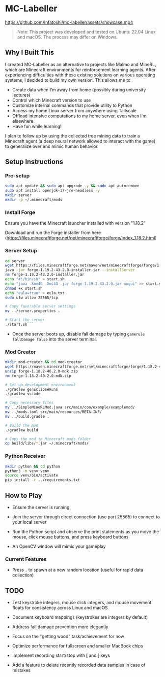 
# MC-Labeller

https://github.com/Infatoshi/mc-labeller/assets/showcase.mp4

> Note: This project was developed and tested on Ubuntu 22.04 Linux and macOS. The process may differ on Windows.

## Why I Built This

I created MC-Labeller as an alternative to projects like Malmo and MineRL, which are Minecraft environments for reinforcement learning agents. After experiencing difficulties with these existing solutions on various operating systems, I decided to build my own version. This allows me to:

- Create data when I'm away from home (possibly during university lectures)
- Control which Minecraft version to use
- Customize internal commands that provide utility to Python
- Access my home Linux server from anywhere using Tailscale
- Offload intensive computations to my home server, even when I'm elsewhere
- Have fun while learning!

I plan to follow up by using the collected tree mining data to train a Minecraft agent (a deep neural network allowed to interact with the game) to generalize over and mimic human behavior.

## Setup Instructions

### Pre-setup

```bash
sudo apt update && sudo apt upgrade -y && sudo apt autoremove
sudo apt install openjdk-17-jre-headless -y
mkdir server
mkdir -p ~/.minecraft/mods
```

### Install Forge

Ensure you have the Minecraft launcher installed with version "1.18.2"

Download and run the Forge installer from here (https://files.minecraftforge.net/net/minecraftforge/forge/index_1.18.2.html)

### Server Setup

````bash
cd server
wget https://files.minecraftforge.net/maven/net/minecraftforge/forge/1.19.2-43.2.0/forge-1.19.2-43.2.0-installer.jar
java -jar forge-1.19.2-43.2.0-installer.jar --installServer
rm forge-1.19.2-43.2.0-installer.jar
echo "#!/bin/sh" > start.sh
echo "java -Xmx4G -Xms4G -jar forge-1.19.2-43.2.0.jar nogui" >> start.sh
chmod +x start.sh
echo "eula=true" > eula.txt
sudo ufw allow 25565/tcp

# Copy favorable server settings
mv ../server.properties .

# Start the server
./start.sh```
````

- Once the server boots up, disable fall damage by typing `gamerule fallDamage false` into the server terminal.

### Mod Creator

```bash
mkdir mod-creator && cd mod-creator
wget https://maven.minecraftforge.net/net/minecraftforge/forge/1.18.2-40.2.0/forge-1.18.2-40.2.0-mdk.zip
unzip forge-1.18.2-40.2.0-mdk.zip
rm forge-1.18.2-40.2.0-mdk.zip

# Set up development environment
./gradlew genEclipseRuns
./gradlew vscode

# Copy necessary files
mv ../SimpleMineRLMod.java src/main/com/example/examplemod/
mv ../mods.toml src/main/resources/META-INF/
mv ../build.gradle .

# Build the mod
./gradlew build

# Copy the mod to Minecraft mods folder
cp build/libs/*.jar ~/.minecraft/mods/
```

### Python Receiver

```bash
mkdir python && cd python
python3 -m venv venv
source venv/bin/activate
pip install -r ../requirements.txt
```

## How to Play

- Ensure the server is running

- Join the server through direct connection (use port 25565) to connect to your local server

- Run the Python script and observe the print statements as you move the mouse, click mouse buttons, and press keyboard buttons

- An OpenCV window will mimic your gameplay

### Current Features

- Press `.` to spawn at a new random location (useful for rapid data collection)

## TODO

- Test keystroke integers, mouse click integers, and mouse movement floats for consistency across Linux and macOS

- Document keyboard mappings (keystrokes are integers by default)

- Address fall damage prevention more elegantly

- Focus on the "getting wood" task/achievement for now

- Optimize performance for fullscreen and smaller MacBook chips

- Implement recording start/stop with [ and ] keys

- Add a feature to delete recently recorded data samples in case of mistakes
